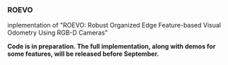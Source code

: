 ### ROEVO

inplementation of "ROEVO: Robust Organized Edge Feature-based Visual Odometry Using RGB-D Cameras"

**Code is in preparation. The full implementation, along with demos for some features, will be released before September.**
